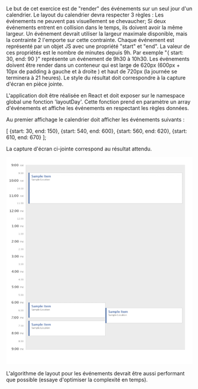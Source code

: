 Le but de cet exercice est de "render" des événements sur un seul jour d'un calendrier.
Le layout du calendrier devra respecter 3 règles :
Les événements ne peuvent pas visuellement se chevaucher;
Si deux événements entrent en collision dans le temps, ils doivent avoir la même largeur.
Un événement devrait utiliser la largeur maximale disponible, mais la contrainte 2 l'emporte sur cette contrainte.
Chaque événement est représenté par un objet JS avec une propriété "start" et "end". La valeur de ces propriétés est le nombre de minutes depuis 9h.
Par exemple "{ start: 30, end: 90 }" représente un événement de 9h30 à 10h30. 
Les événements doivent être render dans un conteneur qui est large de 620px (600px + 10px de padding à gauche et à droite ) et haut de 720px (la journée se terminera à 21 heures).
Le style du résultat doit correspondre à la capture d'écran en pièce jointe.

L'application doit être réalisée en React et doit exposer sur le namespace global une fonction 'layoutDay'. Cette fonction prend en paramètre un array d'événements et affiche les événements en respectant les règles données.

Au premier affichage le calendrier doit afficher les événements suivants : 

[ {start: 30, end: 150}, {start: 540, end: 600}, {start: 560, end: 620}, {start: 610, end: 670} ];

La capture d'écran ci-jointe correspond au résultat attendu.

![](./calendar-renderer-example.png)

L'algorithme de layout pour les événements devrait être aussi performant que possible (essaye d'optimiser la complexité en temps).
